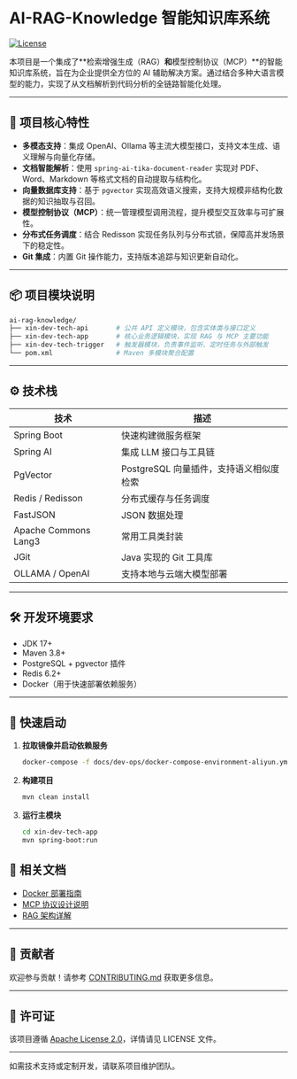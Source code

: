 # AI-RAG-Knowledge 智能知识库系统

[![License](https://img.shields.io/badge/license-Apache%202.0-blue)](https://www.apache.org/licenses/LICENSE-2.0)

本项目是一个集成了**检索增强生成（RAG）**和**模型控制协议（MCP）**的智能知识库系统，旨在为企业提供全方位的 AI 辅助解决方案。通过结合多种大语言模型的能力，实现了从文档解析到代码分析的全链路智能化处理。

---

## 🧠 项目核心特性

- **多模态支持**：集成 OpenAI、Ollama 等主流大模型接口，支持文本生成、语义理解与向量化存储。
- **文档智能解析**：使用 `spring-ai-tika-document-reader` 实现对 PDF、Word、Markdown 等格式文档的自动提取与结构化。
- **向量数据库支持**：基于 `pgvector` 实现高效语义搜索，支持大规模非结构化数据的知识抽取与召回。
- **模型控制协议（MCP）**：统一管理模型调用流程，提升模型交互效率与可扩展性。
- **分布式任务调度**：结合 Redisson 实现任务队列与分布式锁，保障高并发场景下的稳定性。
- **Git 集成**：内置 Git 操作能力，支持版本追踪与知识更新自动化。

---

## 📦 项目模块说明

```bash
ai-rag-knowledge/
├── xin-dev-tech-api       # 公共 API 定义模块，包含实体类与接口定义
├── xin-dev-tech-app       # 核心业务逻辑模块，实现 RAG 与 MCP 主要功能
├── xin-dev-tech-trigger   # 触发器模块，负责事件监听、定时任务与外部触发
└── pom.xml                # Maven 多模块聚合配置
```


---

## ⚙️ 技术栈

| 技术 | 描述 |
|------|------|
| Spring Boot | 快速构建微服务框架 |
| Spring AI | 集成 LLM 接口与工具链 |
| PgVector | PostgreSQL 向量插件，支持语义相似度检索 |
| Redis / Redisson | 分布式缓存与任务调度 |
| FastJSON | JSON 数据处理 |
| Apache Commons Lang3 | 常用工具类封装 |
| JGit | Java 实现的 Git 工具库 |
| OLLAMA / OpenAI | 支持本地与云端大模型部署 |

---

## 🛠️ 开发环境要求

- JDK 17+
- Maven 3.8+
- PostgreSQL + pgvector 插件
- Redis 6.2+
- Docker（用于快速部署依赖服务）

---

## 🚀 快速启动

1. **拉取镜像并启动依赖服务**

   ```bash
   docker-compose -f docs/dev-ops/docker-compose-environment-aliyun.yml up -d
   ```


2. **构建项目**

   ```bash
   mvn clean install
   ```


3. **运行主模块**

   ```bash
   cd xin-dev-tech-app
   mvn spring-boot:run
   ```


## 📄 相关文档

- [Docker 部署指南](docs/dev-ops/docker-compose-environment-aliyun.yml)
- [MCP 协议设计说明](docs/mcp-design.md)
- [RAG 架构详解](docs/rag-architecture.md)

---

## 🤝 贡献者

欢迎参与贡献！请参考 [CONTRIBUTING.md](CONTRIBUTING.md) 获取更多信息。

---

## 📜 许可证

该项目遵循 [Apache License 2.0](LICENSE)，详情请见 LICENSE 文件。

---

如需技术支持或定制开发，请联系项目维护团队。

